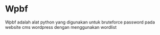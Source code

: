 # Wpbf
Wpbf adalah alat python yang digunakan untuk bruteforce password pada website cms wordpress dengan menggunakan wordlist
